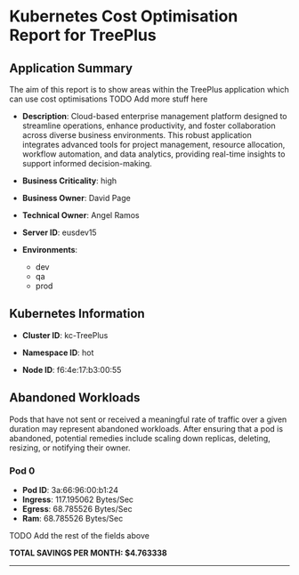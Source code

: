 # Kubernetes Cost Optimisation Report for TreePlus

## Application Summary

The aim of this report is to show areas within the TreePlus application which can use cost optimisations 
 TODO Add more stuff here

- **Description**: Cloud-based enterprise management platform designed to streamline operations, enhance productivity, and foster collaboration across diverse business environments. This robust application integrates advanced tools for project management, resource allocation, workflow automation, and data analytics, providing real-time insights to support informed decision-making.

- **Business Criticality**: high

- **Business Owner**: David Page

- **Technical Owner**: Angel Ramos

- **Server ID**: eusdev15

- **Environments**: 

	 - dev
	- qa
	- prod
## Kubernetes Information
- **Cluster ID**: kc-TreePlus

- **Namespace ID**: hot

- **Node ID**: f6:4e:17:b3:00:55

## Abandoned Workloads
Pods that have not sent or received a meaningful rate of traffic over a given duration may represent abandoned workloads. After ensuring that a pod is abandoned, potential remedies include scaling down replicas, deleting, resizing, or notifying their owner.

### Pod 0
- **Pod ID**: 3a:66:96:00:b1:24
- **Ingress**: 117.195062 Bytes/Sec
- **Egress**: 68.785526 Bytes/Sec
- **Ram**: 68.785526 Bytes/Sec




 TODO Add the rest of the fields above


**TOTAL SAVINGS PER MONTH: $4.763338**


---

